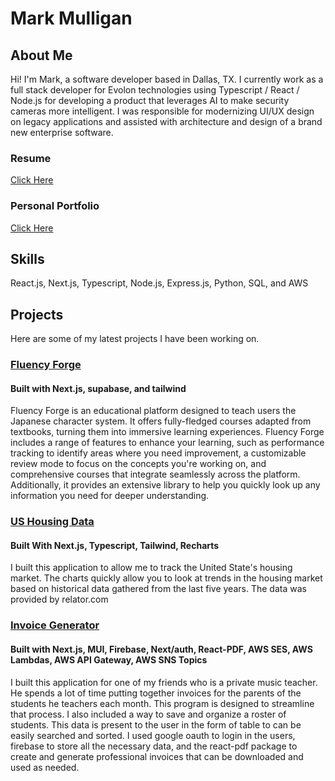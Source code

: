 # Mark Mulligan

## About Me

Hi! I'm Mark, a software developer based in Dallas, TX. I currently work as a full stack developer for Evolon technologies
using Typescript / React / Node.js for developing a product that leverages AI to make security cameras more intelligent.
I was responsible for modernizing UI/UX design on legacy applications and assisted with architecture and design of a brand new enterprise software.

### Resume

[Click Here](MarkMulliganFullStackDeveloper2024.pdf)

### Personal Portfolio

[Click Here](https://www.markmulligan.dev)

## Skills

React.js, Next.js, Typescript, Node.js, Express.js, Python, SQL, and AWS

## Projects

Here are some of my latest projects I have been working on.

### [Fluency Forge](https://www.fluencyforge.com/)

#### Built with Next.js, supabase, and tailwind

Fluency Forge is an educational platform designed to teach users the Japanese character system. It offers fully-fledged courses adapted from textbooks, turning them into immersive learning experiences. Fluency Forge includes a range of features to enhance your learning, such as performance tracking to identify areas where you need improvement, a customizable review mode to focus on the concepts you're working on, and comprehensive courses that integrate seamlessly across the platform. Additionally, it provides an extensive library to help you quickly look up any information you need for deeper understanding.

### [US Housing Data](https://us-housing-data.vercel.app/)

#### Built With Next.js, Typescript, Tailwind, Recharts

I built this application to allow me to track the United State's housing market. The charts quickly allow you to look at trends in the housing market based on historical data gathered from the last five years. The data was provided by relator.com

### [Invoice Generator](https://lesson-invoice-generator.netlify.app/)

#### Built with Next.js, MUI, Firebase, Next/auth, React-PDF, AWS SES, AWS Lambdas, AWS API Gateway, AWS SNS Topics

I built this application for one of my friends who is a private music teacher. He spends a lot of time putting together invoices for the parents of the students he teachers each month. This program is designed to streamline that process. I also included a way to save and organize a roster of students. This data is present to the user in the form of table to can be easily searched and sorted. I used google oauth to login in the users, firebase to store all the necessary data, and the react-pdf package to create and generate professional invoices that can be downloaded and used as needed.





